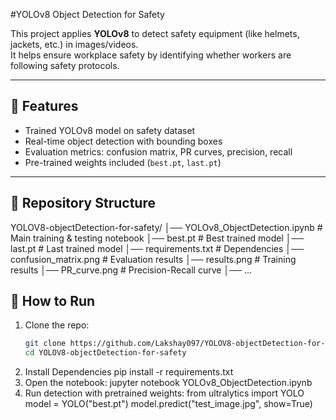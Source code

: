 #YOLOv8 Object Detection for Safety

This project applies **YOLOv8** to detect safety equipment (like helmets, jackets, etc.) in images/videos.  
It helps ensure workplace safety by identifying whether workers are following safety protocols.

---

## 📌 Features
- Trained YOLOv8 model on safety dataset  
- Real-time object detection with bounding boxes  
- Evaluation metrics: confusion matrix, PR curves, precision, recall  
- Pre-trained weights included (`best.pt`, `last.pt`)  

---

## 📂 Repository Structure
YOLOV8-objectDetection-for-safety/
│── YOLOv8_ObjectDetection.ipynb # Main training & testing notebook
│── best.pt # Best trained model
│── last.pt # Last trained model
│── requirements.txt # Dependencies
│── confusion_matrix.png # Evaluation results
│── results.png # Training results
│── PR_curve.png # Precision-Recall curve
│── ...

## 🚀 How to Run
1. Clone the repo:
   ```bash
   git clone https://github.com/Lakshay097/YOLOV8-objectDetection-for-safety.git
   cd YOLOV8-objectDetection-for-safety
2. Install Dependencies
  pip install -r requirements.txt
3. Open the notebook:
  jupyter notebook YOLOv8_ObjectDetection.ipynb
4. Run detection with pretrained weights:
   from ultralytics import YOLO
    model = YOLO("best.pt")
    model.predict("test_image.jpg", show=True)
    
